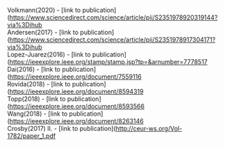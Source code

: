 Volkmann(2020) - [link to publication](https://www.sciencedirect.com/science/article/pii/S2351978920319144?via%3Dihub<br />
Andersen(2017) - [link to publication](https://www.sciencedirect.com/science/article/pii/S2351978917304171?via%3Dihub<br />
Lopez-Juarez(2016) - [link to publication](https://ieeexplore.ieee.org/stamp/stamp.jsp?tp=&arnumber=7778517<br />
Dai(2016) - [link to publication](https://ieeexplore.ieee.org/document/7559116<br />
Rovida(2018) - [link to publication](https://ieeexplore.ieee.org/document/8594319<br />
Topp(2018) - [link to publication](https://ieeexplore.ieee.org/document/8593566<br />
Wang(2018) - [link to publication](https://ieeexplore.ieee.org/document/8263146<br />
Crosby(2017) II. - [link to publication](http://ceur-ws.org/Vol-1782/paper_1.pdf<br />
